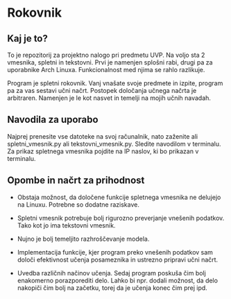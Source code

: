 # Rokovnik

## Kaj je to?

To je repozitorij za projektno nalogo pri predmetu UVP. Na voljo sta 2 vmesnika, spletni in tekstovni. Prvi je namenjen splošni rabi, drugi pa za uporabnike Arch Linuxa. Funkcionalnost med njima se rahlo razlikuje.

Program je spletni rokovnik. Vanj vnašate svoje predmete in izpite, program pa za vas sestavi učni načrt. Postopek določanja učnega načrta je arbitraren. Namenjen je le kot nasvet in temelji na mojih učnih navadah.

## Navodila za uporabo

Najprej prenesite vse datoteke na svoj računalnik, nato zaženite ali spletni_vmesnik.py ali tekstovni_vmesnik.py. Sledite navodilom v terminalu. Za prikaz spletnega vmesnika pojdite na IP naslov, ki bo prikazan v terminalu.

## Opombe in načrt za prihodnost

* Obstaja možnost, da določene funkcije spletnega vmesnika ne delujejo na Linuxu. Potrebne so dodatne raziskave.

* Spletni vmesnik potrebuje bolj rigurozno preverjanje vnešenih podatkov. Tako kot jo ima tekstovni vmesnik.

* Nujno je bolj temeljito razhroščevanje modela.

* Implementacija funkcije, kjer program preko vnešenih podatkov sam določi efektivnost učenja posameznika in ustrezno pripravi učni načrt.

* Uvedba različnih načinov učenja. Sedaj program poskuša čim bolj enakomerno porazporediti delo. Lahko bi npr. dodali možnost, da delo nakopiči čim bolj na začetku, torej da je učenja konec čim prej ipd.